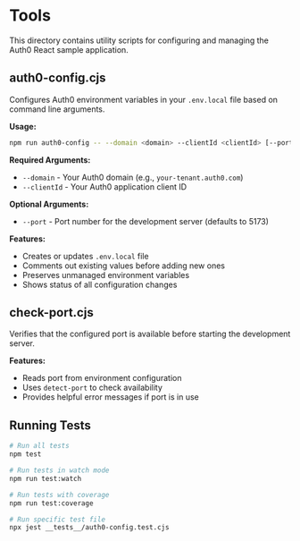# Tools

This directory contains utility scripts for configuring and managing the Auth0 React sample application.

## auth0-config.cjs
Configures Auth0 environment variables in your `.env.local` file based on command line arguments.

**Usage:**
```bash
npm run auth0-config -- --domain <domain> --clientId <clientId> [--port <port>]
```

**Required Arguments:**
- `--domain` - Your Auth0 domain (e.g., `your-tenant.auth0.com`)
- `--clientId` - Your Auth0 application client ID

**Optional Arguments:**
- `--port` - Port number for the development server (defaults to 5173)

**Features:**
- Creates or updates `.env.local` file
- Comments out existing values before adding new ones
- Preserves unmanaged environment variables
- Shows status of all configuration changes

## check-port.cjs
Verifies that the configured port is available before starting the development server.

**Features:**
- Reads port from environment configuration
- Uses `detect-port` to check availability
- Provides helpful error messages if port is in use

## Running Tests
```bash
# Run all tests
npm test

# Run tests in watch mode
npm run test:watch

# Run tests with coverage
npm run test:coverage

# Run specific test file
npx jest __tests__/auth0-config.test.cjs
```
